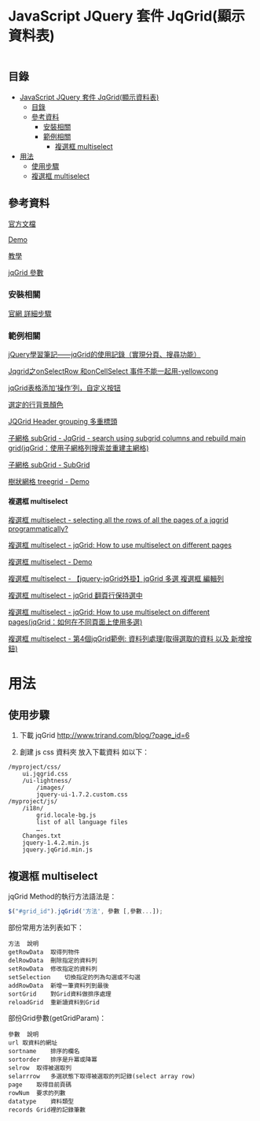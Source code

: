 # JavaScript JQuery 套件 JqGrid(顯示資料表)

```
```

## 目錄

- [JavaScript JQuery 套件 JqGrid(顯示資料表)](#javascript-jquery-套件-jqgrid顯示資料表)
	- [目錄](#目錄)
	- [參考資料](#參考資料)
		- [安裝相關](#安裝相關)
		- [範例相關](#範例相關)
			- [複選框 multiselect](#複選框-multiselect)
- [用法](#用法)
	- [使用步驟](#使用步驟)
	- [複選框 multiselect](#複選框-multiselect-1)

## 參考資料

[官方文檔](http://www.trirand.com/jqgridwiki/doku.php?id=wiki:jqgriddocs)

[Demo](http://trirand.com/blog/jqgrid/jqgrid.html)

[教學](https://www.guriddo.net/documentation/guriddo/javascript/)

[jqGrid 參數](http://www.trirand.com/jqgridwiki/doku.php?id=wiki:options)

### 安裝相關

[官網 詳細步驟](http://www.trirand.com/jqgridwiki/doku.php?id=wiki:how_to_install)

### 範例相關

[jQuery學習筆記——jqGrid的使用記錄（實現分頁、搜尋功能）](https://codertw.com/%E5%89%8D%E7%AB%AF%E9%96%8B%E7%99%BC/253022/)

[Jqgrid之onSelectRow 和onCellSelect 事件不能一起用-yellowcong](https://blog.csdn.net/yelllowcong/article/details/78890992)

[jqGrid表格添加‘操作’列，自定义按钮](https://blog.csdn.net/nnaay_/article/details/104670844)

[選定的行背景顏色](https://stackoverflow.com/questions/4305223/selected-row-background-color)

[JQGrid Header grouping 多重標頭](http://www.trirand.com/jqgridwiki/doku.php?id=wiki:groupingheadar)

[子網格 subGrid - JqGrid - search using subgrid columns and rebuild main grid(jqGrid：使用子網格列搜索並重建主網格)](https://stackoverflow.com/questions/33530408/jqgrid-search-using-subgrid-columns-and-rebuild-main-grid)

[子網格 subGrid - SubGrid](https://www.guriddo.net/documentation/guriddo/javascript/user-guide/subgrid/)

[樹狀網格 treegrid - Demo](http://trirand.com/blog/jqgrid/jqgrid.html)

#### 複選框 multiselect

[複選框 multiselect - selecting all the rows of all the pages of a jqgrid programmatically?](https://stackoverflow.com/questions/24935133/selecting-all-the-rows-of-all-the-pages-of-a-jqgrid-programmatically/24941828#24941828)

[複選框 multiselect - jqGrid: How to use multiselect on different pages](https://stackoverflow.com/questions/11567915/jqgrid-how-to-use-multiselect-on-different-pages)

[複選框 multiselect - Demo](http://trirand.com/blog/jqgrid/jqgrid.html)

[複選框 multiselect - 【jquery-jqGrid外掛】jqGrid 多選 複選框 編輯列](https://www.itread01.com/content/1548541448.html)

[複選框 multiselect - jqGrid 翻頁行保持選中](https://programmer.group/jqgrid-remains-selected-when-using-multiselect-to-turn-pages.html)

[複選框 multiselect - jqGrid: How to use multiselect on different pages(jqGrid：如何在不同頁面上使用多選)](https://stackoverflow.com/questions/11567915/jqgrid-how-to-use-multiselect-on-different-pages)

[複選框 multiselect - 第4個jqGrid範例: 資料列處理(取得選取的資料 以及 新增按鈕)](http://jdev.tw/blog2/1640/jqgrid-data-manipulation)

# 用法

## 使用步驟

1. 下載 jqGrid
    http://www.trirand.com/blog/?page_id=6

2. 創建 js css 資料夾 放入下載資料 如以下：

```
/myproject/css/
	ui.jqgrid.css
	/ui-lightness/
		/images/
		jquery-ui-1.7.2.custom.css
/myproject/js/
	/i18n/
		grid.locale-bg.js
		list of all language files
		….
	Changes.txt
	jquery-1.4.2.min.js
	jquery.jqGrid.min.js
```

## 複選框 multiselect

jqGrid Method的執行方法語法是：

```js
$("#grid_id").jqGrid('方法', 參數 [,參數...]);
```

部份常用方法列表如下：

```
方法	說明
getRowData	取得列物件
delRowData	刪除指定的資料列
setRowData	修改指定的資料列
setSelection	切換指定的列為勾選或不勾選
addRowData	新增一筆資料列到最後
sortGrid	對Grid資料做排序處理
reloadGrid	重新讀資料到Grid
```

部份Grid參數(getGridParam)：

```
參數	說明
url	取資料的網址
sortname	排序的欄名
sortorder	排序是升冪或降冪
selrow	取得被選取列
selarrrow	多選狀態下取得被選取的列記錄(select array row)
page	取得目前頁碼
rowNum	要求的列數
datatype	資料類型
records	Grid裡的記錄筆數
```
